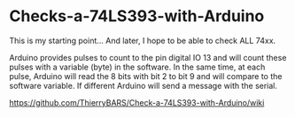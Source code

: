 # Checks-a-74LS393-with-Arduino
This is my starting point... And later, I hope to be able to check ALL 74xx.



Arduino provides pulses to count to the pin digital IO 13 and will count these pulses with a variable (byte) in the software.
In the same time, at each pulse, Arduino will read the 8 bits with bit 2 to bit 9 and will compare to the software variable.
If different Arduino will send a message with the serial.

https://github.com/ThierryBARS/Check-a-74LS393-with-Arduino/wiki
